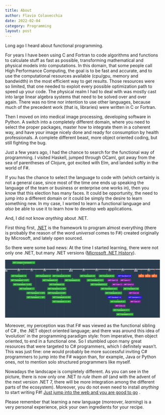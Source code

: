```yaml
---
title: About
author: Flavio Colavecchia
date: 2022-02-04
category: Programming
layout: post
---
```


<!-- ## My road to F#  -->

Long ago I heard about functional programming. 

For years I have been using C and Fortran to code algorithms and functions to calculate stuff as fast as possible, transforming mathematical and physical models into computations. In this domain, that some people call High  Performance Computing, the goal is to be fast and accurate, and to use the computational resources available (cpu/gpu, memory and bandwidth) in the most efficient way to get results. Those resources were so limited, that one needed to exploit every possible optimization path to speed up your code. The physical realm I had to deal with was mostly cast into large linear algebra systems that need to be solved over and over again. There was no time nor intention to use other languages, because much of the precedent work (that is, libraries) were written in C or Fortran. 

Then I moved on into medical image processing, developing software in Python. A switch into a completely different domain, where you need to select the proper packages, master how to integrate them in a coherent way, and have your image nicely done and ready for consumption by health professionals. A complete different beast, more object oriented coding, but still fighting the bug.

Just a few years ago, I had the chance to search for the functional way of programming. I visited Haskell, jumped through OCaml, got away from the sea of parentheses of Clojure, got excited with Elm, and landed softly in the world of F#.  

If you has the chance to select the language to code with (which certainly is not a general case, since most of the time one ends up speaking the language of the team or business or enterprise one works in), then you know that this election has many faces. It could be opportunity,  the need to jump into a different domain or it could be simply the desire to learn something new. In my case, I wanted to learn a functional language and _also_ be able to use it to learn how to develop web applications. 

And, I did not know _anything_ about .NET.  

First thing first, [.NET](https://dotnet.microsoft.com/en-us/) is the framework to program almost everything (there is probably the reason of the word _universal_  comes to F#) created originally by Microsoft, and lately open sourced. 

So there were some bad news: At the time I started learning, there were not only one .NET, but many .NET versions ([Microsoft .NET History](https://time.graphics/pt/line/593132)).

![.NET history line](/img/dotnet.png)

Moreover, my perception was that F# was viewed as the functional sibling of C# , the .NET object oriented language; and there was around this idea of ‘evolution’ in the programming paradigm style: from imperative, then object oriented, to end in a functional one. So I stumbled upon many great resources that were targeted to C# programmers, which I definitely wasn’t. 
This was just fine: one would probably be more successful inviting C# programmers to jump into the F# wagon than, for example, Java or Python ones, not to mention solo structured programmers like myself.

Nowadays the landscape is completely different. As you can see in the picture, there is now only one .NET _to rule them all_ (and with the advent of the next version .NET 7, there will be more integration among the different parts of the ecosystem). Moreover, you do not even need to install _anything_ to start writing F#! [Just jump into the web and you are good to go](https://fable.io/repl/) .

<!-- In the following sections, I dive into F#, why use it, where to start from, and finally, a list of resources that _I_ found useful in this journey.  -->

Please remember that learning a new language (moreover, _learning_) is a very personal experience, pick your own ingredients for your recipe.
